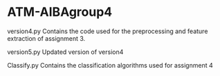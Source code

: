# ATM-AIBAgroup4

version4.py 
  Contains the code used for the preprocessing and feature extraction of assignment 3.
  
version5.py
  Updated version of version4

Classify.py
  Contains the classification algorithms used for assignment 4

